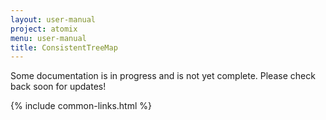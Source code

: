 ```yaml
---
layout: user-manual
project: atomix
menu: user-manual
title: ConsistentTreeMap
---
```


Some documentation is in progress and is not yet complete. Please check back soon for updates!

{% include common-links.html %}
